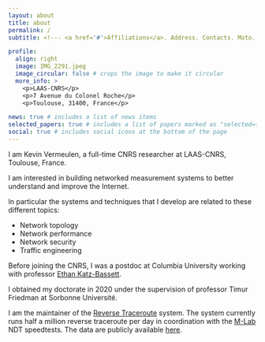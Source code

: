 ```yaml
---
layout: about
title: about
permalink: /
subtitle: <!--- <a href='#'>Affiliations</a>. Address. Contacts. Moto. Etc. -->

profile:
  align: right
  image: IMG_2291.jpeg
  image_circular: false # crops the image to make it circular
  more_info: >
    <p>LAAS-CNRS</p>
    <p>7 Avenue du Colonel Roche</p>
    <p>Toulouse, 31400, France</p>

news: true # includes a list of news items
selected_papers: true # includes a list of papers marked as "selected={true}"
social: true # includes social icons at the bottom of the page
---
```


I am Kevin Vermeulen, a full-time CNRS researcher at LAAS-CNRS, Toulouse, France.

I am interested in building networked measurement systems to better understand and improve the Internet.

In particular the systems and techniques that I develop are related to these different topics:

- Network topology
- Network performance
- Network security
- Traffic engineering

Before joining the CNRS, I was a postdoc at Columbia University working with professor [Ethan Katz-Bassett](http://www.columbia.edu/~ebk2141/).

I obtained my doctorate in 2020 under the supervision of professor Timur Friedman at Sorbonne Université.

I am the maintainer of the [Reverse Traceroute](https://github.com/NEU-SNS/revtrvp) system. The system currently runs half a million reverse traceroute per day in coordination with the [M-Lab](https://www.measurementlab.net) NDT speedtests. The data are publicly available [here](https://console.cloud.google.com/storage/browser/archive-measurement-lab/autoload/v1/revtr;tab=objects?prefix=&forceOnObjectsSortingFiltering=false).   

<!--- Put your address / P.O. box / other info right below your picture. You can also disable any of these elements by editing `profile` property of the YAML header of your `_pages/about.md`. Edit `_bibliography/papers.bib` and Jekyll will render your [publications page](/al-folio/publications/) automatically.

Link to your social media connections, too. This theme is set up to use [Font Awesome icons](https://fontawesome.com/) and [Academicons](https://jpswalsh.github.io/academicons/), like the ones below. Add your Facebook, Twitter, LinkedIn, Google Scholar, or just disable all of them.
-->
